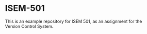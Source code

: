 # ISEM-501
This is an example repository for ISEM 501, as an assignment for the Version Control System.
